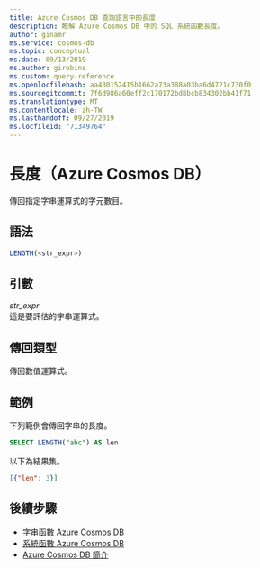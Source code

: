 ```yaml
---
title: Azure Cosmos DB 查詢語言中的長度
description: 瞭解 Azure Cosmos DB 中的 SQL 系統函數長度。
author: ginamr
ms.service: cosmos-db
ms.topic: conceptual
ms.date: 09/13/2019
ms.author: girobins
ms.custom: query-reference
ms.openlocfilehash: aa430152415b1662a73a388a03ba6d4721c730f0
ms.sourcegitcommit: 7f6d986a60eff2c170172bd8bcb834302bb41f71
ms.translationtype: MT
ms.contentlocale: zh-TW
ms.lasthandoff: 09/27/2019
ms.locfileid: "71349764"
---
```

# <a name="length-azure-cosmos-db"></a>長度（Azure Cosmos DB）
 傳回指定字串運算式的字元數目。  
  
## <a name="syntax"></a>語法
  
```sql
LENGTH(<str_expr>)  
```  
  
## <a name="arguments"></a>引數
  
*str_expr*  
   這是要評估的字串運算式。  
  
## <a name="return-types"></a>傳回類型
  
  傳回數值運算式。  
  
## <a name="examples"></a>範例
  
  下列範例會傳回字串的長度。  
  
```sql
SELECT LENGTH("abc") AS len 
```  
  
 以下為結果集。  
  
```json
[{"len": 3}]  
```  

## <a name="next-steps"></a>後續步驟

- [字串函數 Azure Cosmos DB](sql-query-string-functions.md)
- [系統函數 Azure Cosmos DB](sql-query-system-functions.md)
- [Azure Cosmos DB 簡介](introduction.md)
